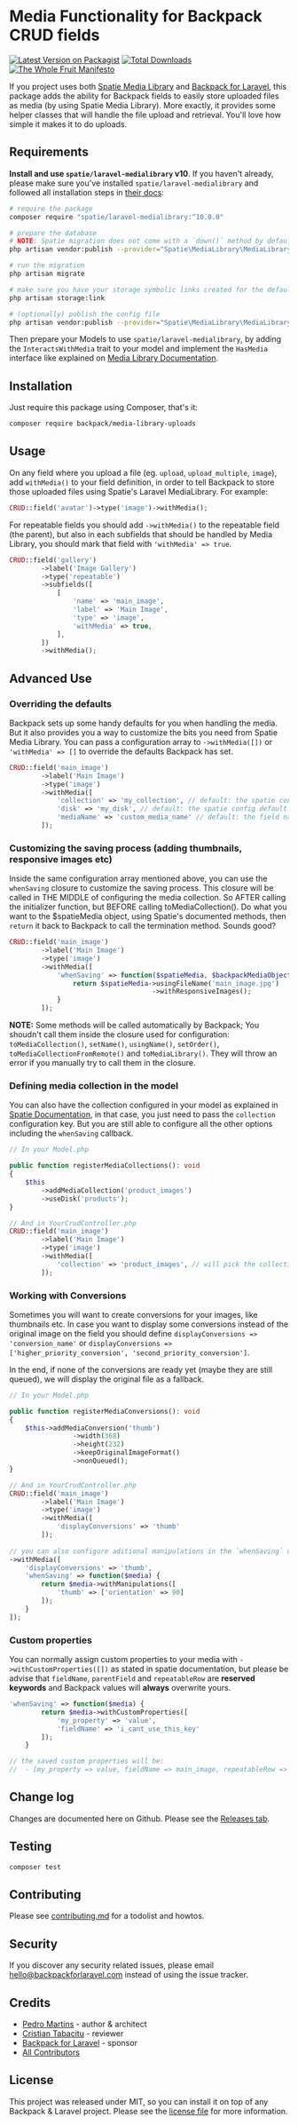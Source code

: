 # Media Functionality for Backpack CRUD fields

[![Latest Version on Packagist][ico-version]][link-packagist]
[![Total Downloads][ico-downloads]][link-downloads]
[![The Whole Fruit Manifesto](https://img.shields.io/badge/writing%20standard-the%20whole%20fruit-brightgreen)](https://github.com/the-whole-fruit/manifesto)

If you project uses both [Spatie Media Library](https://github.com/spatie/laravel-medialibrary) and [Backpack for Laravel](https://backpackforlaravel.com/), this package adds the ability for Backpack fields to easily store uploaded files as media (by using Spatie Media Library). More exactly, it provides some helper classes that will handle the file upload and retrieval. You'll love how simple it makes it to do uploads.

## Requirements

**Install and use `spatie/laravel-medialibrary` v10**. If you haven't already, please make sure you've installed `spatie/laravel-medialibrary` and followed all installation steps in [their docs](https://spatie.be/docs/laravel-medialibrary/v10/installation-setup):

``` bash
# require the package
composer require "spatie/laravel-medialibrary:^10.0.0"

# prepare the database
# NOTE: Spatie migration does not come with a `down()` method by default, add one now if you need it
php artisan vendor:publish --provider="Spatie\MediaLibrary\MediaLibraryServiceProvider" --tag="migrations"

# run the migration
php artisan migrate

# make sure you have your storage symbolic links created for the default laravel `public` disk
php artisan storage:link

# (optionally) publish the config file
php artisan vendor:publish --provider="Spatie\MediaLibrary\MediaLibraryServiceProvider" --tag="config"

```

Then prepare your Models to use `spatie/laravel-medialibrary`, by adding the `InteractsWithMedia` trait to your model and implement the `HasMedia` interface like explained on [Media Library Documentation](https://spatie.be/docs/laravel-medialibrary/v10/basic-usage/preparing-your-model).

## Installation

Just require this package using Composer, that's it:

``` bash
composer require backpack/media-library-uploads
```

## Usage

On any field where you upload a file (eg. `upload`, `upload_multiple`, `image`), add `withMedia()` to your field definition, in order to tell Backpack to store those uploaded files using Spatie's Laravel MediaLibrary. For example:

```php
CRUD::field('avatar')->type('image')->withMedia();
```

For repeatable fields you should add `->withMedia()` to the repeatable field (the parent), but also in each subfields that should be handled by Media Library, you should mark that field with `'withMedia' => true`.

```php
CRUD::field('gallery')
        ->label('Image Gallery')
        ->type('repeatable')
        ->subfields([
            [
                'name' => 'main_image',
                'label' => 'Main Image',
                'type' => 'image',
                'withMedia' => true,
            ],
        ])
        ->withMedia(); 
```

## Advanced Use

### Overriding the defaults

Backpack sets up some handy defaults for you when handling the media. But it also provides you a way to customize the bits you need from Spatie Media Library. You can pass a configuration array to `->withMedia([])` or `'withMedia' => []` to override the defaults Backpack has set.

```php
CRUD::field('main_image')
        ->label('Main Image')
        ->type('image')
        ->withMedia([
            'collection' => 'my_collection', // default: the spatie config default
            'disk' => 'my_disk', // default: the spatie config default
            'mediaName' => 'custom_media_name' // default: the field name
        ]);
```

### Customizing the saving process (adding thumbnails, responsive images  etc)

Inside the same configuration array mentioned above, you can use the `whenSaving` closure to customize the saving process. This closure will be called in THE MIDDLE of configuring the media collection. So AFTER calling the initializer function, but BEFORE calling toMediaCollection(). Do what you want to the $spatieMedia object, using Spatie's documented methods, then `return` it back to Backpack to call the termination method. Sounds good?

```php
CRUD::field('main_image')
        ->label('Main Image')
        ->type('image')
        ->withMedia([
            'whenSaving' => function($spatieMedia, $backpackMediaObject) {
                return $spatieMedia->usingFileName('main_image.jpg')
                                    ->withResponsiveImages();
            }
        ]);
```

**NOTE:** Some methods will be called automatically by Backpack; You shoudn't call them inside the closure used for configuration: `toMediaCollection()`, `setName()`, `usingName()`, `setOrder()`, `toMediaCollectionFromRemote()` and `toMediaLibrary()`. They will throw an error if you manually try to call them in the closure. 

### Defining media collection in the model

You can also have the collection configured in your model as explained in [Spatie Documentation](https://spatie.be/docs/laravel-medialibrary/v10/working-with-media-collections/defining-media-collections), in that case, you just need to pass the `collection` configuration key. But you are still able to configure all the other options including the `whenSaving` callback.

```php
// In your Model.php

public function registerMediaCollections(): void
{
    $this
        ->addMediaCollection('product_images')
        ->useDisk('products');
}

// And in YourCrudController.php
CRUD::field('main_image')
        ->label('Main Image')
        ->type('image')
        ->withMedia([
            'collection' => 'product_images', // will pick the collection definition from your model
        ]);
```

### Working with Conversions

Sometimes you will want to create conversions for your images, like thumbnails etc. In case you want to display some conversions instead of the original image on the field you should define `displayConversions => 'conversion_name'` or `displayConversions => ['higher_priority_conversion', 'second_priority_conversion']`. 

In the end, if none of the conversions are ready yet (maybe they are still queued), we will display the original file as a fallback. 

```php
// In your Model.php

public function registerMediaConversions(): void
{
    $this->addMediaConversion('thumb')
                ->width(368)
                ->height(232)
                ->keepOriginalImageFormat()
                ->nonQueued();
}

// And in YourCrudController.php
CRUD::field('main_image')
        ->label('Main Image')
        ->type('image')
        ->withMedia([
            'displayConversions' => 'thumb'
        ]);
        
// you can also configure aditional manipulations in the `whenSaving` callback
->withMedia([
    'displayConversions' => 'thumb',
    'whenSaving' => function($media) {
        return $media->withManipulations([
            'thumb' => ['orientation' => 90]
        ]);
    }
]);

```

### Custom properties

You can normally assign custom properties to your media with `->withCustomProperties([])` as stated in spatie documentation, but please be advise that `fieldName`, `parentField` and `repeatableRow` are **reserved keywords** and Backpack values will **always** overwrite yours.

```php
'whenSaving' => function($media) {
        return $media->withCustomProperties([
            'my_property' => 'value',
            'fieldName' => 'i_cant_use_this_key'
        ]);
    }

// the saved custom properties will be: 
//  - [my_property => value, fieldName => main_image, repeatableRow => null, parentField => null]`
```



## Change log

Changes are documented here on Github. Please see the [Releases tab](https://github.com/backpack/media-library-connector/releases).

## Testing

``` bash
composer test
```

## Contributing

Please see [contributing.md](contributing.md) for a todolist and howtos.

## Security

If you discover any security related issues, please email hello@backpackforlaravel.com instead of using the issue tracker.

## Credits

- [Pedro Martins](https://github.com/pxpm/) - author & architect
- [Cristian Tabacitu](https://github.com/tabacitu) - reviewer
- [Backpack for Laravel](https://github.com/laravel-backpack) - sponsor
- [All Contributors][link-contributors]

## License

This project was released under MIT, so you can install it on top of any Backpack & Laravel project. Please see the [license file](license.md) for more information. 


[ico-version]: https://img.shields.io/packagist/v/backpack/media-library-connector.svg?style=flat-square
[ico-downloads]: https://img.shields.io/packagist/dt/backpack/media-library-connector.svg?style=flat-square

[link-packagist]: https://packagist.org/packages/backpack/media-library-connector
[link-downloads]: https://packagist.org/packages/backpack/media-library-connector
[link-author]: https://github.com/backpack
[link-contributors]: ../../contributors
